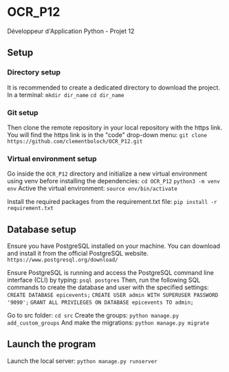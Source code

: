 # OCR_P12
Développeur d'Application Python - Projet 12



## Setup

### Directory setup
It is recommended to create a dedicated directory to download the project.
In a terminal:
`mkdir dir_name`
`cd dir_name`

### Git setup
Then clone the remote repository in your local repository with the https link. You will find the https link is in the "code" drop-down menu:
`git clone https://github.com/clementboloch/OCR_P12.git`

### Virtual environment setup
Go inside the `OCR_P12` directory and initialize a new virtual environment using venv before installing the dependencies:
`cd OCR_P12`
`python3 -m venv env`
Active the virtual environment:
`source env/bin/activate`

Install the required packages from the requirement.txt file:
`pip install -r requirement.txt`

## Database setup
Ensure you have PostgreSQL installed on your machine. You can download and install it from the official PostgreSQL website.
`https://www.postgresql.org/download/`

Ensure PostgreSQL is running and access the PostgreSQL command line interface (CLI) by typing:
`psql postgres`
Then, run the following SQL commands to create the database and user with the specified settings:
`CREATE DATABASE epicevents;`
`CREATE USER admin WITH SUPERUSER PASSWORD '9090';`
`GRANT ALL PRIVILEGES ON DATABASE epicevents TO admin;`


Go to src folder:
`cd src`
Create the groups:
`python manage.py add_custom_groups`
And make the migrations:
`python manage.py migrate`

## Launch the program
Launch the local server:
`python manage.py runserver`